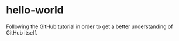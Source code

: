 # hello-world
Following the GitHub tutorial in order to get a better understanding of GitHub itself.
